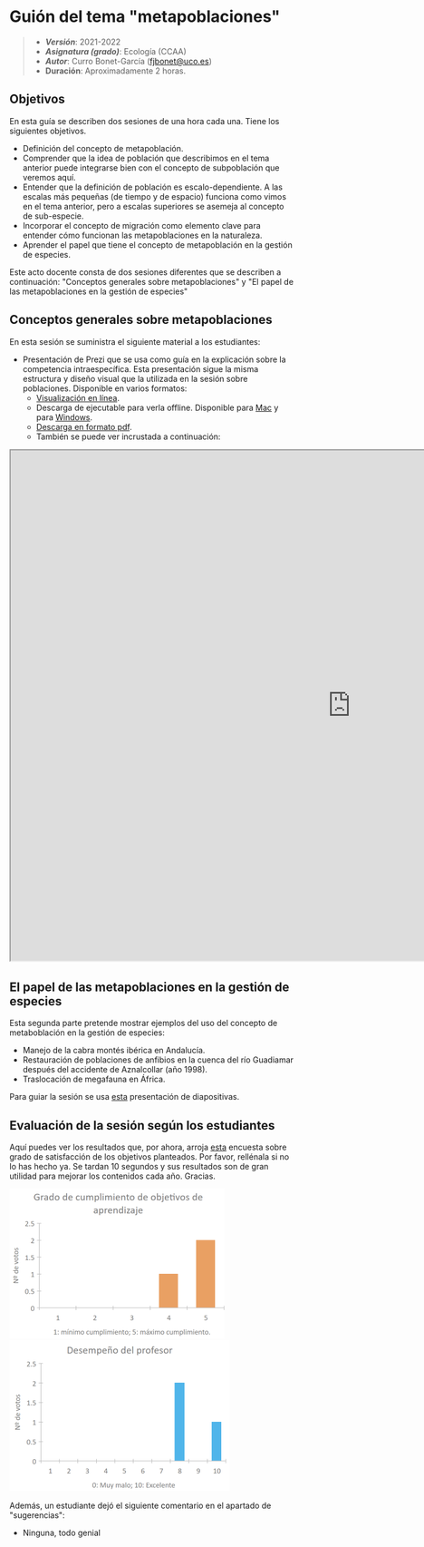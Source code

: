 # Guión del tema "metapoblaciones"


> + **_Versión_**: 2021-2022
> + **_Asignatura (grado)_**: Ecología (CCAA)
> + **_Autor_**: Curro Bonet-García (fjbonet@uco.es)
> + **Duración**: Aproximadamente 2 horas.



## Objetivos 

En esta guía se describen dos sesiones de una hora cada una. Tiene los siguientes objetivos. 

 + Definición del concepto de metapoblación. 
 + Comprender que la idea de población que describimos en el tema anterior puede integrarse bien con el concepto de subpoblación que veremos aquí.
 + Entender que la definición de población es escalo-dependiente. A las escalas más pequeñas (de tiempo y de espacio) funciona como vimos en el tema anterior, pero a escalas superiores se asemeja al concepto de sub-especie.
 + Incorporar el concepto de migración como elemento clave para entender cómo funcionan las metapoblaciones en la naturaleza.
 + Aprender el papel que tiene el concepto de metapoblación en la gestión de especies.



Este acto docente consta de dos sesiones diferentes que se describen a continuación: "Conceptos generales sobre metapoblaciones" y "El papel de las metapoblaciones en la gestión de especies"



 ## Conceptos generales sobre metapoblaciones
En esta sesión se suministra el siguiente material a los estudiantes:
+ Presentación de Prezi que se usa como guía en la explicación sobre la competencia intraespecífica. Esta presentación sigue la misma estructura y diseño visual que la utilizada en la sesión sobre poblaciones. Disponible en varios formatos:
  + [Visualización en línea](https://prezi.com/view/87Zp1kDAjo7rywP2w2h9).
  + Descarga de ejecutable para verla offline. Disponible para  [Mac](https://github.com/aprendiendo-cosas/Te_metapoblaciones_ecologia_ccaa/raw/2021-2022/presentacion/teoria_metapoblaciones.zip) y para [Windows](https://github.com/aprendiendo-cosas/Te_metapoblaciones_ecologia_ccaa/raw/2021-2022/presentacion/teoria_metapoblaciones.exe).
  + [Descarga en formato pdf](https://github.com/aprendiendo-cosas/Te_metapoblaciones_ecologia_ccaa/raw/2021-2022/presentacion/teoria_metapoblaciones.pdf).
  + También se puede ver incrustada a continuación:

<p><iframe src="https://prezi.com/view/87Zp1kDAjo7rywP2w2h9/embed" width="1200" height="900"> </iframe></p>



## El papel de las metapoblaciones en la gestión de especies

Esta segunda parte pretende mostrar ejemplos del uso del concepto de metaboblación en la gestión de especies:

+ Manejo de la cabra montés ibérica en Andalucía.
+ Restauración de poblaciones de anfibios en la cuenca del río Guadiamar después del accidente de Aznalcollar (año 1998).
+ Traslocación de megafauna en África.

Para guiar la sesión se usa [esta](https://github.com/aprendiendo-cosas/Te_metapoblaciones_ecologia_ccaa/raw/2021-2022/presentacion/aplicaciones_metapoblaciones.pptx) presentación de diapositivas. 



## Evaluación de la sesión según los estudiantes

Aquí puedes ver los resultados que, por ahora, arroja [esta](https://docs.google.com/forms/d/e/1FAIpQLScbCKaNkzzjV5bH0yek41FO-KS7LtLhT_ilITS_ZR0Z2XJyCA/viewform?usp=sf_link) encuesta sobre grado de satisfacción de los objetivos planteados. Por favor, rellénala si no lo has hecho ya. Se tardan 10 segundos y sus resultados son de gran utilidad para mejorar los contenidos cada año. Gracias.

<img src="https://github.com/aprendiendo-cosas/Te_metapoblaciones_ecologia_ccaa/raw/2021-2022/imagenes/cumplimiento_objetivos.png" alt="image" style="zoom:50%;" />

<img src="https://github.com/aprendiendo-cosas/Te_metapoblaciones_ecologia_ccaa/raw/2021-2022/imagenes/desempenio_profesor.png" alt="image" style="zoom:50%;" />

Además, un estudiante dejó el siguiente comentario en el apartado de "sugerencias":
+ Ninguna, todo genial